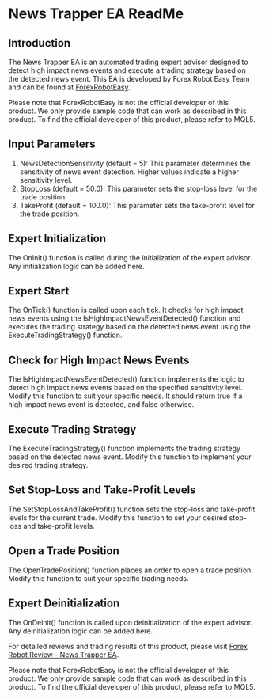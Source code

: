 # News Trapper EA ReadMe

## Introduction
The News Trapper EA is an automated trading expert advisor designed to detect high impact news events and execute a trading strategy based on the detected news event. This EA is developed by Forex Robot Easy Team and can be found at [ForexRobotEasy](https://www.forexroboteasy.com).

Please note that ForexRobotEasy is not the official developer of this product. We only provide sample code that can work as described in this product. To find the official developer of this product, please refer to MQL5.

## Input Parameters
1. NewsDetectionSensitivity (default = 5): This parameter determines the sensitivity of news event detection. Higher values indicate a higher sensitivity level.
2. StopLoss (default = 50.0): This parameter sets the stop-loss level for the trade position.
3. TakeProfit (default = 100.0): This parameter sets the take-profit level for the trade position.

## Expert Initialization
The OnInit() function is called during the initialization of the expert advisor. Any initialization logic can be added here.

## Expert Start
The OnTick() function is called upon each tick. It checks for high impact news events using the IsHighImpactNewsEventDetected() function and executes the trading strategy based on the detected news event using the ExecuteTradingStrategy() function.

## Check for High Impact News Events
The IsHighImpactNewsEventDetected() function implements the logic to detect high impact news events based on the specified sensitivity level. Modify this function to suit your specific needs. It should return true if a high impact news event is detected, and false otherwise.

## Execute Trading Strategy
The ExecuteTradingStrategy() function implements the trading strategy based on the detected news event. Modify this function to implement your desired trading strategy.

## Set Stop-Loss and Take-Profit Levels
The SetStopLossAndTakeProfit() function sets the stop-loss and take-profit levels for the current trade. Modify this function to set your desired stop-loss and take-profit levels.

## Open a Trade Position
The OpenTradePosition() function places an order to open a trade position. Modify this function to suit your specific trading needs.

## Expert Deinitialization
The OnDeinit() function is called upon deinitialization of the expert advisor. Any deinitialization logic can be added here.

For detailed reviews and trading results of this product, please visit [Forex Robot Review - News Trapper EA](https://forexroboteasy.com/forex-robot-review/review-news-trapper-ea-a-safe-and-reliable-forex-software-for-automated-trading/).

Please note that ForexRobotEasy is not the official developer of this product. We only provide sample code that can work as described in this product. To find the official developer of this product, please refer to MQL5.
